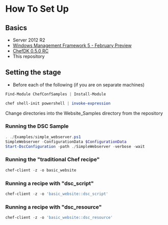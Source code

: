 # How To Set Up

## Basics
* Server 2012 R2
* [Windows Management Framework 5 - February Preview](http://www.microsoft.com/en-us/download/details.aspx?id=45883)
* [ChefDK 0.5.0 RC](https://www.chef.io/chef/download-chefdk?p=windows&pv=2008r2&m=x86_64&v=latest&prerelease=true)
* This repository

## Setting the stage
* Before each of the following (if you are on separate machines)
```powershell
Find-Module ChefConfSamples | Install-Module

chef shell-init powershell | invoke-expression
```
Change directories into the Website_Samples directory from the repository

### Running the DSC Sample

```powershell
. ./Examples/simple_webserver.ps1
SimpleWebserver -ConfigurationData $ConfigurationData
Start-DscConfiguration -path ./SimpleWebserver -verbose -wait
```

### Running the "traditional Chef recipe"
```powershell
chef-client -z -o basic_website
```

### Running a recipe with "dsc_script"
```powershell
chef-client -z -o 'basic_website::dsc_script'
```

### Running a recipe with "dsc_resource"
```powershell
chef-client -z -o 'basic_website::dsc_resource'
```
